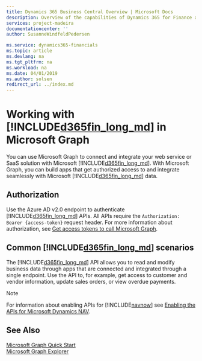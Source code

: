 ```yaml
---
title: Dynamics 365 Business Central Overview | Microsoft Docs
description: Overview of the capabilities of Dynamics 365 for Finance and Operations Microsoft Graph API.
services: project-madeira
documentationcenter: ''
author: SusanneWindfeldPedersen

ms.service: dynamics365-financials
ms.topic: article
ms.devlang: na
ms.tgt_pltfrm: na
ms.workload: na
ms.date: 04/01/2019
ms.author: solsen
redirect_url: ../index.md
---
```


# Working with [!INCLUDE[d365fin_long_md](../../includes/d365fin_long_md.md)] in Microsoft Graph
You can use Microsoft Graph to connect and integrate your web service or SaaS solution with Microsoft [!INCLUDE[d365fin_long_md](../../includes/d365fin_long_md.md)]. With Microsoft Graph, you can build apps that get authorized access to and integrate seamlessly with Microsoft [!INCLUDE[d365fin_long_md](../../includes/d365fin_long_md.md)] data. 


## Authorization
Use the Azure AD v2.0 endpoint to authenticate [!INCLUDE[d365fin_long_md](../../includes/d365fin_long_md.md)] APIs. All APIs require the `Authorization: Bearer {access-token}` request header. For more information about authorization, see [Get access tokens to call Microsoft Graph](https://developer.microsoft.com/en-us/graph/docs/concepts/auth_overview).


## Common [!INCLUDE[d365fin_long_md](../../includes/d365fin_long_md.md)] scenarios
The [!INCLUDE[d365fin_long_md](../../includes/d365fin_long_md.md)] API allows you to read and modify business data through apps that are connected and integrated through a single endpoint. Use the API to, for example, get access to customer and vendor information, update sales orders, or view overdue payments.

> [!NOTE]  
> For information about enabling APIs for [!INCLUDE[navnow](../../includes/navnow_md.md)] see [Enabling the APIs for Microsoft Dynamics NAV](../enabling-apis-for-dynamics-nav.md).


## See Also
[Microsoft Graph Quick Start](https://developer.microsoft.com/en-us/graph/quick-start)  
[Microsoft Graph Explorer](https://developer.microsoft.com/en-us/graph/graph-explorer)
